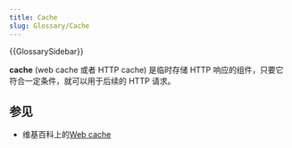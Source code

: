 ```yaml
---
title: Cache
slug: Glossary/Cache
---
```


{{GlossarySidebar}}

**cache** (web cache 或者 HTTP cache) 是临时存储 HTTP 响应的组件，只要它符合一定条件，就可以用于后续的 HTTP 请求。

## 参见

- 维基百科上的[Web cache](https://zh.wikipedia.org/wiki/Web_cache)

